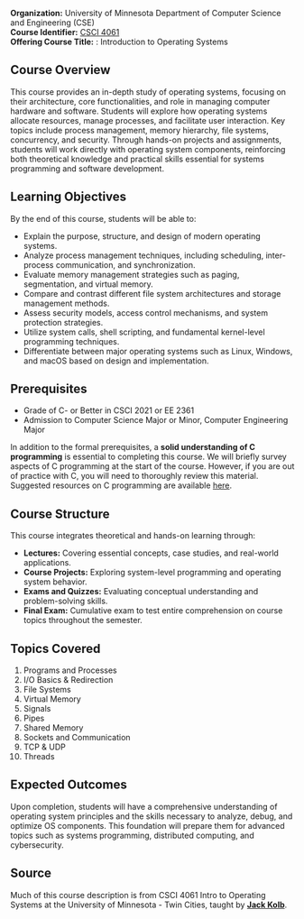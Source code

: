 **Organization:** University of Minnesota Department of Computer Science and Engineering (CSE)</br>
**Course Identifier:** [CSCI 4061](https://umtc.catalog.prod.coursedog.com/courses/0021871)</br>
**Offering Course Title:** : Introduction to Operating Systems</br>

## Course Overview

This course provides an in-depth study of operating systems, focusing on their architecture, core functionalities, and role in managing computer hardware and software. Students will explore how operating systems allocate resources, manage processes, and facilitate user interaction. Key topics include process management, memory hierarchy, file systems, concurrency, and security. Through hands-on projects and assignments, students will work directly with operating system components, reinforcing both theoretical knowledge and practical skills essential for systems programming and software development.

## Learning Objectives
By the end of this course, students will be able to:

- Explain the purpose, structure, and design of modern operating systems.
- Analyze process management techniques, including scheduling, inter-process communication, and synchronization.
- Evaluate memory management strategies such as paging, segmentation, and virtual memory.
- Compare and contrast different file system architectures and storage management methods.
- Assess security models, access control mechanisms, and system protection strategies.
- Utilize system calls, shell scripting, and fundamental kernel-level programming techniques.
- Differentiate between major operating systems such as Linux, Windows, and macOS based on design and implementation.

## Prerequisites
- Grade of C- or Better in CSCI 2021 or EE 2361
- Admission to Computer Science Major or Minor, Computer    Engineering Major

In addition to the formal prerequisites, a **solid understanding of C programming** is essential to completing this course. We will briefly survey aspects of C programming at the start of the course. However, if you are out of practice with C, you will need to thoroughly review this material. Suggested resources on C programming are available [here](https://en.wikibooks.org/wiki/C_Programming).

## Course Structure
This course integrates theoretical and hands-on learning through:<br>
- **Lectures:** Covering essential concepts, case studies, and real-world applications.<br>
- **Course Projects:** Exploring system-level programming and operating system behavior.<br>
- **Exams and Quizzes:** Evaluating conceptual understanding and problem-solving skills.<br>
- **Final Exam:** Cumulative exam to test entire comprehension on course topics throughout the semester.<br>

## Topics Covered
1. Programs and Processes
2. I/O Basics & Redirection
3. File Systems
4. Virtual Memory
5. Signals
6. Pipes
7. Shared Memory
8. Sockets and Communication
9. TCP & UDP
10. Threads

## Expected Outcomes
Upon completion, students will have a comprehensive understanding of operating system principles and the skills necessary to analyze, debug, and optimize OS components. This foundation will prepare them for advanced topics such as systems programming, distributed computing, and cybersecurity.

## **Source**
Much of this course description is from CSCI 4061 Intro to Operating Systems at the University of Minnesota - Twin Cities, taught by [**Jack Kolb**](https://cse.umn.edu/cs/jack-kolb).

